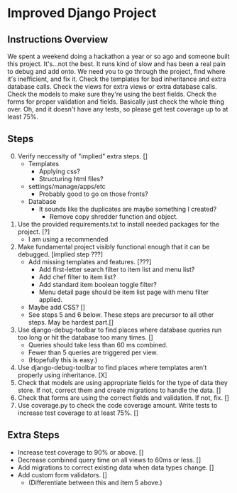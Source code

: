 # Improved Django Project


## Instructions Overview
We spent a weekend doing a hackathon a year or so ago and someone built this project. It's...not the best. It runs kind of slow and has been a real pain to debug and add onto. We need you to go through the project, find where it's inefficient, and fix it. Check the templates for bad inheritance and extra database calls. Check the views for extra views or extra database calls. Check the models to make sure they're using the best fields. Check the forms for proper validation and fields. Basically just check the whole thing over. Oh, and it doesn't have any tests, so please get test coverage up to at least 75%.

## Steps
0. Verify neccessity of "implied" extra steps. []
	- Templates
		- Applying css?
		- Structuring html files?
	- settings/manage/apps/etc
		- Probably good to go on those fronts?
	- Database
		- It sounds like the duplicates are maybe something I created?  
			- Remove copy shredder function and object.
1. Use the provided requirements.txt to install needed packages for the project. [?]
	- I am using a recommended
2. Make fundamental project visibly functional enough that it can be debugged. [implied step ???]
	- Add missing templates and features. [???]
		- Add first-letter search filter to item list and menu list?
		- Add chef filter to item list?
		- Add standard item boolean toggle filter?
		- Menu detail page should be item list page with menu filter applied.
	- Maybe add CSS? []
	- See steps 5 and 6 below. These steps are precursor to all other steps.  May be hardest part.[]
3. Use django-debug-toolbar to find places where database queries run too long or hit the database too many times. []
	- Queries should take less than 60 ms combined.
	- Fewer than 5 queries are triggered per view.
	- (Hopefully this is easy.)
4. Use django-debug-toolbar to find places where templates aren't properly using inheritance. [X]
5. Check that models are using appropriate fields for the type of data they store. If not, correct them and create migrations to handle the data. []
6. Check that forms are using the correct fields and validation. If not, fix. [] 
7. Use coverage.py to check the code coverage amount. Write tests to increase test coverage to at least 75%. []

## Extra Steps
- Increase test coverage to 90% or above. []
- Decrease combined query time on all views to 60ms or less. []
- Add migrations to correct existing data when data types change. []
- Add custom form validators. []
	- (Differentiate between this and item 5 above.)
